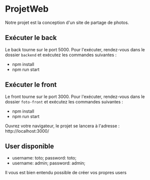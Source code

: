 # ProjetWeb

Notre projet est la conception d'un site de partage de photos.

## Exécuter le back

Le back tourne sur le port 5000. Pour l'exécuter, rendez-vous dans le dossier `backend` et exécutez les commandes suivantes :

* npm install
* npm run start

## Exécuter le front

Le front tourne sur le port 3000. Pour l'exécuter, rendez-vous dans le dossier `foto-front` et exécutez les commandes suivantes :

* npm install
* npm run start

Ouvrez votre navigateur, le projet se lancera à l'adresse : http://localhost:3000/

## User disponible
* username: toto; password: toto;
* username: admin; password: admin;

Il vous est bien entendu possible de créer vos propres users
